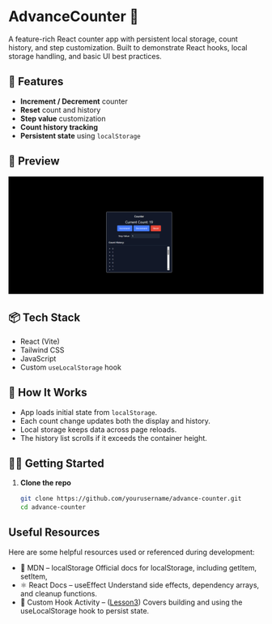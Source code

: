 # AdvanceCounter 🧮

A feature-rich React counter app with persistent local storage, count history, and step customization. Built to demonstrate React hooks, local storage handling, and basic UI best practices.

## 🚀 Features

-  **Increment / Decrement** counter
-  **Reset** count and history
-  **Step value** customization
-  **Count history tracking**
-  **Persistent state** using `localStorage`

## 📸 Preview

![screenshot](./src/assets/Screenshot%202025-06-23%20203447.png) <!-- optional if you add a screenshot -->

## 📦 Tech Stack

- React (Vite)
- Tailwind CSS
- JavaScript 
- Custom `useLocalStorage` hook

## 🔧 How It Works

- App loads initial state from `localStorage`.
- Each count change updates both the display and history.
- Local storage keeps data across page reloads.
- The history list scrolls if it exceeds the container height.

## 🧑‍💻 Getting Started

1. **Clone the repo**

   ```bash
   git clone https://github.com/yourusername/advance-counter.git
   cd advance-counter
## Useful Resources
Here are some helpful resources used or referenced during development:
- 📘 MDN – localStorage
   Official docs for localStorage, including getItem, setItem, 
- ⚛️ React Docs – useEffect
  Understand side effects, dependency arrays, and cleanup functions.
- 🧩 Custom Hook Activity – 
  ([Lesson3](https://ps-lms.vercel.app/curriculum/se/416/lesson-3))
  Covers building and using the useLocalStorage hook to persist state.
